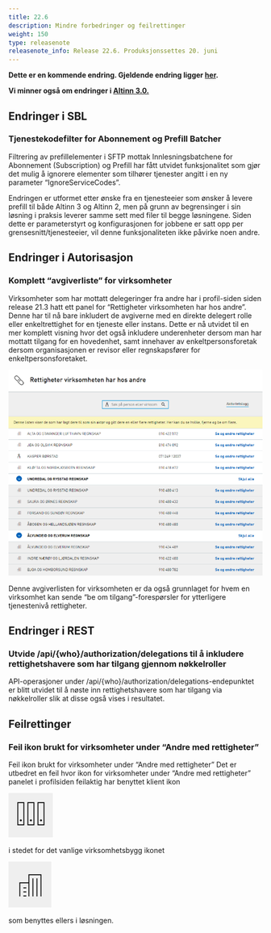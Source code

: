 ```yaml
---
title: 22.6
description: Mindre forbedringer og feilrettinger
weight: 150
type: releasenote
releasenote_info: Release 22.6. Produksjonssettes 20. juni
---
```

**Dette er en kommende endring. Gjeldende endring ligger [her](../22-5).**

**Vi minner også om endringer i [Altinn 3.0.](https://github.com/Altinn/altinn-studio/releases)**

## Endringer i SBL

### Tjenestekodefilter for Abonnement og Prefill Batcher

Filtrering av prefillelementer i SFTP mottak Innlesningsbatchene for Abonnement (Subscription) og Prefill har fått utvidet funksjonalitet som gjør det mulig å ignorere elementer som tilhører tjenester angitt i en ny parameter “IgnoreServiceCodes”.

Endringen er utformet etter ønske fra en tjenesteeier som ønsker å levere prefill til både Altinn 3 og Altinn 2, men på grunn av begrensinger i sin løsning i praksis leverer samme sett med filer til begge løsningene. 
Siden dette er parameterstyrt og konfigurasjonen for jobbene er satt opp per grensesnitt/tjenesteeier, vil denne funksjonaliteten ikke påvirke noen andre.

## Endringer i Autorisasjon

### Komplett “avgiverliste” for virksomheter

Virksomheter som har mottatt delegeringer fra andre har i profil-siden siden release 21.3 hatt ett panel for “Rettigheter virksomheten har hos andre”. 
Denne har til nå bare inkludert de avgiverne med en direkte delegert rolle eller enkeltrettighet for en tjeneste eller instans.
Dette er nå utvidet til en mer komplett visning hvor det også inkludere underenheter dersom man har mottatt tilgang for en hovedenhet, samt innehaver av enkeltpersonsforetak dersom organisasjonen er revisor eller regnskapsfører for enkeltpersonsforetaket.

![Skjermbilde som viser avgiverliste](Rettighetervirk.png " ")

Denne avgiverlisten for virksomheten er da også grunnlaget for hvem en virksomhet kan sende “be om tilgang”-forespørsler for ytterligere tjenestenivå rettigheter.

## Endringer i REST

### Utvide /api/{who}/authorization/delegations til å inkludere rettighetshavere som har tilgang gjennom nøkkelroller

API-operasjoner under /api/{who}/authorization/delegations-endepunktet er blitt utvidet til å nøste inn rettighetshavere som har tilgang via nøkkelroller slik at disse også vises i resultatet.

## Feilrettinger

### Feil ikon brukt for virksomheter under “Andre med rettigheter”

Feil ikon brukt for virksomheter under “Andre med rettigheter”
Det er utbedret en feil hvor ikon for virksomheter under “Andre med rettigheter” panelet i profilsiden feilaktig har benyttet klient ikon

![Skjermbilde som viser icon 1](Icon1.png " ")

i stedet for det vanlige virksomhetsbygg ikonet

![Skjermbilde som viser icon 2](Icon2.png " ")

som benyttes ellers i løsningen.
